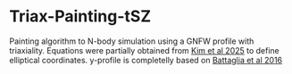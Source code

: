 # Triax-Painting-tSZ
Painting algorithm to N-body simulation using a GNFW profile with triaxiality. Equations were partially obtained from [Kim et al 2025](https://arxiv.org/abs/2307.04794) to define elliptical coordinates. y-profile is completelly based on [Battaglia et al 2016](https://iopscience.iop.org/article/10.1088/0004-637X/758/2/75/pdf)

